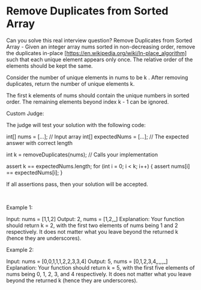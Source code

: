 # Remove Duplicates from Sorted Array

Can you solve this real interview question? Remove Duplicates from Sorted Array - Given an integer array nums sorted in non-decreasing order, remove the duplicates in-place [https://en.wikipedia.org/wiki/In-place_algorithm] such that each unique element appears only once. The relative order of the elements should be kept the same.

Consider the number of unique elements in nums to be k . After removing duplicates, return the number of unique elements k.

The first k elements of nums should contain the unique numbers in sorted order. The remaining elements beyond index k - 1 can be ignored.

Custom Judge:

The judge will test your solution with the following code:


int[] nums = [...]; // Input array
int[] expectedNums = [...]; // The expected answer with correct length

int k = removeDuplicates(nums); // Calls your implementation

assert k == expectedNums.length;
for (int i = 0; i < k; i++) {
    assert nums[i] == expectedNums[i];
}


If all assertions pass, then your solution will be accepted.

 

Example 1:


Input: nums = [1,1,2]
Output: 2, nums = [1,2,_]
Explanation: Your function should return k = 2, with the first two elements of nums being 1 and 2 respectively.
It does not matter what you leave beyond the returned k (hence they are underscores).


Example 2:


Input: nums = [0,0,1,1,1,2,2,3,3,4]
Output: 5, nums = [0,1,2,3,4,_,_,_,_,_]
Explanation: Your function should return k = 5, with the first five elements of nums being 0, 1, 2, 3, and 4 respectively.
It does not matter what you leave beyond the returned k (hence they are underscores).